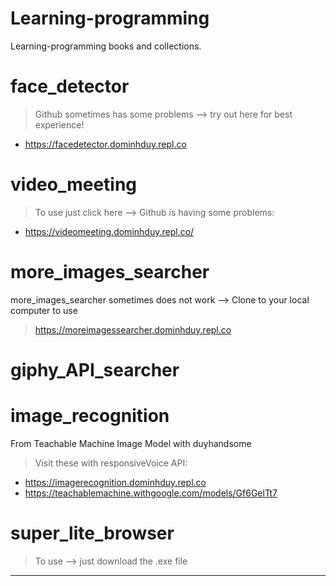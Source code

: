 # Learning-programming
Learning-programming books and collections.

# face_detector 
> Github sometimes has some problems --> try out here for best experience!
- https://facedetector.dominhduy.repl.co

# video_meeting
> To use just click here --> Github is having some problems:
- https://videomeeting.dominhduy.repl.co/

# more_images_searcher
more_images_searcher sometimes does not work --> Clone to your local computer to use
> https://moreimagessearcher.dominhduy.repl.co

# giphy_API_searcher

# image_recognition
From Teachable Machine Image Model with duyhandsome
> Visit these with responsiveVoice API:
- https://imagerecognition.dominhduy.repl.co
- https://teachablemachine.withgoogle.com/models/Gf6GelTt7

# super_lite_browser
 > To use --> just download the .exe file 

****
